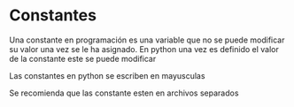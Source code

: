 # Constantes
Una constante en programación es una variable que no se puede modificar su valor una vez se le ha asignado.
En python una vez es definido el valor de la constante este se puede modificar

Las constantes en python se escriben en mayusculas

Se recomienda que las constante esten en archivos separados 